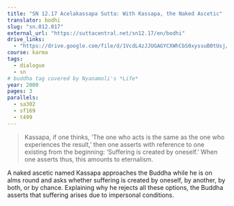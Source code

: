 ```yaml
---
title: "SN 12.17 Acelakassapa Sutta: With Kassapa, the Naked Ascetic"
translator: bodhi
slug: "sn.012.017"
external_url: "https://suttacentral.net/sn12.17/en/bodhi"
drive_links:
  - "https://drive.google.com/file/d/1VcdL4zJJUGAGYCXWhCbS0xyssuB0tUsj/view?usp=drivesdk"
course: karma
tags:
  - dialogue
  - sn
# buddha tag covered by Nyanamoli's *Life*
year: 2000
pages: 3
parallels:
  - sa302
  - sf169
  - t499
---
```


> Kassapa, if one thinks, ‘The one who acts is the same as the one who experiences the result,’ then one asserts with reference to one existing from the beginning: ‘Suffering is created by oneself.’ When one asserts thus, this amounts to eternalism.

A naked ascetic named Kassapa approaches the Buddha while he is on alms round and asks whether suffering is created by oneself, by another, by both, or by chance. Explaining why he rejects all these options, the Buddha asserts that suffering arises due to impersonal conditions.
